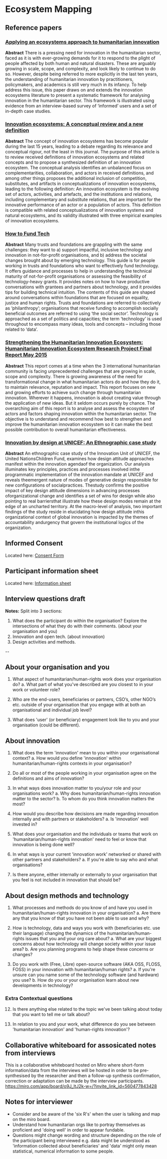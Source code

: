 # Ecosystem Mapping

## Reference papers

### [Applying an ecosystems approach to humanitarian innovation](https://www.sciencedirect.com/science/article/abs/pii/S004016252031355X)
**Abstract**
There is a pressing need for innovation in the humanitarian sector, faced as it is with ever-growing demands for it to respond to the plight of people affected by both human and natural disasters. These are arguably growing in scale, scope, and complexity, and look likely to continue to do so. However, despite being referred to more explicitly in the last ten years, the understanding of humanitarian innovation by practitioners, policymakers, and academics is still very much in its infancy. To help address this issue, this paper draws on and extends the innovation ecosystems literature to present a systematic framework for analysing innovation in the humanitarian sector. This framework is illustrated using evidence from an interview-based survey of ‘informed’ users and a set of in-depth case studies.

### [Innovation ecosystems: A conceptual review and a new definition](https://www.sciencedirect.com/science/article/pii/S0166497218303870)
**Abstract**
The concept of innovation ecosystems has become popular during the last 15 years, leading to a debate regarding its relevance and conceptual rigour, not the least in this journal. The purpose of this article is to review received definitions of innovation ecosystems and related concepts and to propose a synthesized definition of an innovation ecosystem. The conceptual analysis identifies an unbalanced focus on complementarities, collaboration, and actors in received definitions, and among other things proposes the additional inclusion of competition, substitutes, and artifacts in conceptualizations of innovation ecosystems, leading to the following definition: An innovation ecosystem is the evolving set of actors, activities, and artefacts, and the institutions and relations, including complementary and substitute relations, that are important for the innovative performance of an actor or a population of actors. This definition is compatible with related conceptualizations of innovation systems and natural ecosystems, and its validity illustrated with three empirical examples of innovation ecosystems.

### [How to Fund Tech](http://alixdunn.com/how-to-fund-tech/)
**Abstract**
Many trusts and foundations are grappling with the same challenges: they want to a) support impactful, inclusive technology and innovation in not-for-profit organisations, and b) address the societal changes brought about by emerging technology.
This guide is for people working in trusts and foundations who want to effectively fund technology. It offers guidance and processes to help in understanding the technical maturity of not-for-profit organisations or assessing the feasibility of technology-heavy grants. It provides notes on how to have productive conversations with grantees and partners about technology, and it provides tips for building technical intuition.
The contents of this guide are shaped around conversations within foundations that are focused on equality, justice and human rights.
Trusts and foundations are referred to collectively as ‘philanthropy’; organisations that receive funding to accomplish socially beneficial outcomes are referred to using ‘the social sector’. Technology is approached as a set of politics and capacities; the term ‘technology’ is used throughout to encompass many ideas, tools and concepts – including those related to ‘data’.

### [Strengthening the Humanitarian Innovation Ecosystem: Humanitarian Innovation Ecosystem Research Project Final Report May 2015](https://cris.brighton.ac.uk/ws/files/368414/2015%20Rush%20Strengthening%20the%20humanitarian%20ecosystem.pdf)

**Abstract**
This report comes at a time when the 3 international humanitarian community is facing unprecedented challenges that are growing in scale, scope and complexity. There is growing awareness of the need for transformational change in what humanitarian actors do and how they do it, to maintain relevance, reputation and impact. This report focuses on new and growing efforts to achieve such change through humanitarian innovation. Wherever it happens, innovation is about creating value through the application of new ideas. But it seldom occurs purely by chance. The overarching aim of this report is to analyse and assess the ecosystem of actors and factors shaping innovation within the humanitarian sector. The objective is to understand and recommend how best to strengthen and improve the humanitarian innovation ecosystem so it can make the best possible contribution to overall humanitarian effectiveness. 

### [Innovation by design at UNICEF: An Ethnographic case study](https://www.academia.edu/16972372/Innovation_by_Design_at_UNICEF)

**Abstract**
An ethnographic case study of the Innovation Unit of UNICEF, the United NationsChildren Fund, examines how design attitude approaches manifest within the innovation agendaof the organization. Our analysis illuminates key principles, practices and processes involved inthe programmatic implementation of the innovation mandate at UNICEF and reveals theemergent nature of modes of generative design responsible for new configurations of socialpractices. Thestudy confirms the positive impact of key design attitude dimensions in advancing processes oforganizational change and identifies a set of wins for design while also pointing to real barriersthat illustrate how these design modes remain at the edge of an uncharted territory. At the macro-level of analysis, two important findings of the study reside in elucidating how design attitude inthis organizational context of global innovation is impacted by the themes of accountability andurgency that govern the institutional logics of the organization.


## Informed Consent
Located here: [Consent Form](https://github.com/Erioldoesdesign/Design_HOSS_PhD/blob/main/ecosystem%20mapping%20Interviews/consent-form.md)

## Participant information sheet
Located here: [Information sheet](https://github.com/Erioldoesdesign/Design_HOSS_PhD/blob/main/ecosystem%20mapping%20Interviews/Participant-information-sheet.md)


## Interview questions draft

**Notes:** Split into 3 sections: 
1. What does the participant do within the organisation? Explore the intersections of what they do with their comments. (about your organisation and you)
2. Innovation and open tech. (about innovation)
3. Design activities and methods.

--

## About your organisation and you

1. What aspect of humanitarian/human-rights work does your organisation do?
   a. What part of what you've described are you closest to in your work or volunteer role?
   
2. Who are the end-users, beneficiaries or partners, CSO’s, other NGO’s etc. outside of your organisation that you engage with at both an organisational and individual job level?

3. What does 'user' (or beneficiary) engagement look like to you and your organisation (could be different).

## About innovation

1. What does the term 'innovation' mean to you within your organisational context? 
   a. How would you define 'innovation' within humanitarian/human-rights contexts in your organisation? 
   
2. Do all or most of the people working in your organisation agree on the definitions and aims of innovation?

3. In what ways does innovation matter to you/your role and your organisations work? 
   a. Why does humanitarian/human-rights innovation matter to the sector? 
   b. To whom do you think innovation matters the most?
   
4. How would you describe how decisions are made regarding innovation internally and with partners or stakeholders? 
   a. Is 'innovation' well invested in?
   
5. What does your organisation and the individuals or teams that work on 'humanitarian/human-rights innovation' need to feel or know that innovation is being done well?

6. In what ways is your current 'innovation work' networked or shared with other partners and stakeholders? 
   a. If you're able to say who and what organisations?

7. Is there anyone, either internally or externally to your organisation that you feel is not included in innovation that should be?

## About design methods and technology

1. What processes and methods do you know of and have you used in humanitarian/human-rights innovation in your organisation? 
   a. Are there any that you know of that you have not been able to use and why?

2. How is technology, data and ways you work with (beneficiaries etc. use their language) changing the dynamics of the humanitarian/human-rights issues that you and your org care about? 
   a. What are your biggest concerns about how technology will change society within your issue area? 
   b. Are you planning programs to help shape these concerns or changes?

3. Do you work with (Free, Libre) open-source software (AKA OSS, FLOSS, FOSS) in your innovation with humanitarian/human rights? 
   a. If you're unsure can you name some of the technology software (and hardware) you use? 
   b. How do you or your organisation learn about new developments in technology?
   

  
### Extra Contextual questions

12. Is there anything else related to the topic we've been talking about today that you want to tell me or talk about?

13. In relation to you and your work, what difference do you see between 'humanitarian innovation' and 'human-rights innovation'?


## Collaborative whiteboard for assosicated notes from interviews

This is a collaborative whiteboard hosted on Miro where short-form information/data from the interviews will be hosted in order to be pre-synthesised by the researcher and then a follow-up synthesis confirmation, correction or adaptation can be made by the interview participants.
https://miro.com/app/board/o9J_ltJ2k-w=/?invite_link_id=560477843428


## Notes for interviewer

- Consider and be aware of the 'six R's' when the user is talking and map on the miro board.
- Understand how humanitarian orgs like to portray themselves as proficient and 'doing well' in order to appear fundable.
- Questions might change wording and structure depending on the role of the participant being interviewed e.g. data might be understood as 'information collected about beneficiaries' and 'data' might only mean statistical, numerical information to some people.
